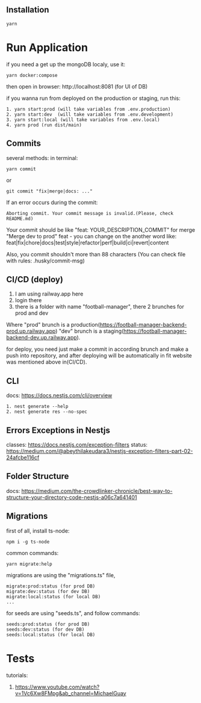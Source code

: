 ## Installation
```
yarn
```

# Run Application
if you need a get up the mongoDB localy, use it:
```
yarn docker:compose
```
then open in browser: http://localhost:8081 (for UI of DB)

if you wanna run from deployed on the production or staging, run this:
```
1. yarn start:prod (will take variables from .env.production)
2. yarn start:dev  (will take variables from .env.development)
3. yarn start:local (will take variables from .env.local)
4. yarn prod (run dist/main)
```

## Commits
several methods:
in terminal:
```
yarn commit
```
or
```
git commit "fix|merge|docs: ..."
```

If an error occurs during the commit:
```
Aborting commit. Your commit message is invalid.(Please, check README.md)
```
Your commit should be like "feat: YOUR_DESCRIPTION_COMMIT"
for merge "Merge dev to prod"
feat - you can change on the another word like: feat|fix|chore|docs|test|style|refactor|perf|build|ci|revert|content

Also, you commit shouldn't more than 88 characters
(You can check file with rules: .husky/commit-msg)

## CI/CD (deploy)
1. I am using railway.app here
2. login there
3. there is a folder with name "football-manager", there 2 brunches for prod and dev

Where "prod" brunch is a production(https://football-manager-backend-prod.up.railway.app) "dev" brunch is a staging(https://football-manager-backend-dev.up.railway.app).

for deploy, you need just make a commit in according brunch and make a push into repository, and after deploying will be automatically in fit website was mentioned above in(CI/CD).

## CLI
docs: https://docs.nestjs.com/cli/overview
```
1. nest generate --help
2. nest generate res --no-spec
```

## Errors Exceptions in Nestjs
classes: https://docs.nestjs.com/exception-filters
status: https://medium.com/@abeythilakeudara3/nestjs-exception-filters-part-02-24afcbe116cf

## Folder Structure
docs: https://medium.com/the-crowdlinker-chronicle/best-way-to-structure-your-directory-code-nestjs-a06c7a641401

## Migrations
first of all, install ts-node:
```
npm i -g ts-node
```

common commands:
```
yarn migrate:help
```

migrations are using the "migrations.ts" file,
```
migrate:prod:status (for prod DB)
migrate:dev:status (for dev DB)
migrate:local:status (for local DB)
...
```

for seeds are using "seeds.ts", and follow commands:
```
seeds:prod:status (for prod DB)
seeds:dev:status (for dev DB)
seeds:local:status (for local DB)
```

# Tests
tutorials:
1. https://www.youtube.com/watch?v=1Vc6Xw8FMpg&ab_channel=MichaelGuay